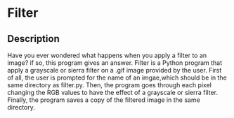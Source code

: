 # Filter
## Description
Have you ever wondered what happens when you apply a filter to an image? if so, this program gives an answer. Filter is a Python program that apply a grayscale or sierra filter on a .gif image provided by the user. First of all, the user is prompted for the name of an imgae,which should be in the same directory as filter.py. Then, the program goes through each pixel changing the RGB values to have the effect of a grayscale or sierra filter. Finally, the program saves a copy of the filtered image in the same directory.
